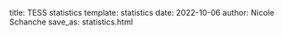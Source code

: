 title: TESS statistics
template: statistics
date: 2022-10-06
author: Nicole Schanche
save_as: statistics.html

